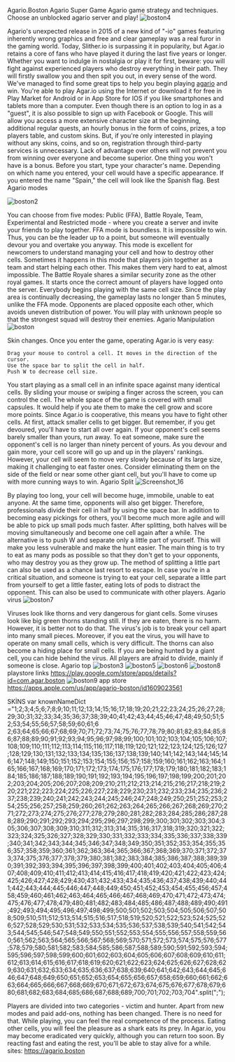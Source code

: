 
Agario.Boston Agario Super Game
Agario game strategy and techniques. Choose an unblocked agario server and play!
![boston4](https://user-images.githubusercontent.com/101291504/157548459-dded12f3-82f1-4172-87a6-fdfa2338b2f2.png)


Agario's unexpected release in 2015 of a new kind of "-io" games featuring inherently wrong graphics and free and clear gameplay was a real furor in the gaming world. Today, Slither.io is surpassing it in popularity, but Agar.io retains a core of fans who have played it during the last five years or longer. Whether you want to indulge in nostalgia or play it for first, beware: you will fight against experienced players who destroy everything in their path. They will firstly swallow you and then spit you out, in every sense of the word. We've managed to find some great tips to help you begin playing <a href="https://agario.boston" title="agario">agario</a> and win. You're able to play Agar.io using the Internet or download it for free in Play Market for Android or in App Store for IOS if you like smartphones and tablets more than a computer. Even though there is an option to log in as a "guest", it is also possible to sign up with Facebook or Google. This will allow you access a more extensive character size at the beginning, additional regular quests, an hourly bonus in the form of coins, prizes, a top players table, and custom skins. But, if you're only interested in playing without any skins, coins, and so on, registration through third-party services is unnecessary. Lack of advantage over others will not prevent you from winning over everyone and become superior. One thing you won't have is a bonus. Before you start, type your character's name. Depending on which name you entered, your cell would have a specific appearance. If you entered the name "Spain," the cell will look like the Spanish flag.
Best Agario modes

![boston2](https://user-images.githubusercontent.com/101291504/157548568-fc9f0c02-081e-4c8a-859e-f2fc8519d0eb.png)

You can choose from five modes: Public (FFA), Battle Royale, Team, Experimental and Restricted mode - where you create a server and invite your friends to play together. FFA mode is boundless. It is impossible to win. Thus, you can be the leader up to a point, but someone will eventually devour you and overtake you anyway. This mode is excellent for newcomers to understand managing your cell and how to destroy other cells. Sometimes it happens in this mode that players join together as a team and start helping each other. This makes them very hard to eat, almost impossible. The Battle Royale shares a similar security zone as the other royal games. It starts once the correct amount of players have logged onto the server. Everybody begins playing with the same cell size. Since the play area is continually decreasing, the gameplay lasts no longer than 5 minutes, unlike the FFA mode. Opponents are placed opposite each other, which avoids uneven distribution of power. You will play with unknown people so that the strongest squad will destroy their enemies.
Agario Manipulation
![boston](https://user-images.githubusercontent.com/101291504/157548239-51dd3c53-9b2e-4732-b976-4d9d21d941d8.png)

Skin changes. Once you enter the game, operating Agar.io is very easy:

    Drag your mouse to control a cell. It moves in the direction of the cursor.
    Use the space bar to split the cell in half.
    Push W to decrease cell size.

You start playing as a small cell in an infinite space against many identical cells. By sliding your mouse or swiping a finger across the screen, you can control the cell. The whole space of the game is covered with small capsules. It would help if you ate them to make the cell grow and score more points. Since Agar.io is cooperative, this means you have to fight other cells. At first, attack smaller cells to get bigger. But remember, if you get devoured, you'll have to start all over again. If your opponent's cell seems barely smaller than yours, run away. To eat someone, make sure the opponent's cell is no larger than ninety percent of yours. As you devour and gain more, your cell score will go up and up in the players' rankings. However, your cell will seem to move very slowly because of its large size, making it challenging to eat faster ones. Consider eliminating them on the side of the field or near some other giant cell, but you'll have to come up with more cunning ways to win.
Agario Split
![Screenshot_16](https://user-images.githubusercontent.com/101291504/157548908-80e0935f-a9da-4f8e-bfda-492d4a09f45b.png)

By playing too long, your cell will become huge, immobile, unable to eat anyone. At the same time, opponents will also get bigger. Therefore, professionals divide their cell in half by using the space bar. In addition to becoming easy pickings for others, you'll become much more agile and will be able to pick up small pods much faster. After splitting, both halves will be moving simultaneously and become one cell again after a while. The alternative is to push W and separate only a little part of yourself. This will make you less vulnerable and make the hunt easier. The main thing is to try to eat as many pods as possible so that they don't get to your opponents, who may destroy you as they grow up. The method of splitting a little part can also be used as a chance last resort to escape. In case you're in a critical situation, and someone is trying to eat your cell, separate a little part from yourself to get a little faster, eating lots of pods to distract the opponent. This can also be used to communicate with other players.
Agario virus
![boston7](https://user-images.githubusercontent.com/101291504/157549819-1e8498d0-aabf-4206-afbe-8843efa21260.png)

Viruses look like thorns and very dangerous for giant cells. Some viruses look like big green thorns standing still. If they are eaten, there is no harm. However, it is better not to do that. The virus's job is to break your cell apart into many small pieces. Moreover, if you eat the virus, you will have to operate on many small cells, which is very difficult. The thorns can also become a hiding place for small cells. If you are being hunted by a giant cell, you can hide behind the virus. All players are afraid to divide, mainly if someone is close.
Agario top
![boston3](https://user-images.githubusercontent.com/101291504/157548946-8096bc1a-0414-4637-9c24-8c48ce41fdec.png)
![boston5](https://user-images.githubusercontent.com/101291504/157549742-f1488e12-6e1a-49ac-84cd-9ace101139ce.png)
![boston6](https://user-images.githubusercontent.com/101291504/157549766-c3626082-b0e9-49c8-9742-153aa114647e.png)
![boston8](https://user-images.githubusercontent.com/101291504/157549780-8b768aee-9c5c-458a-9222-b47845a42d14.png)
playstore links https://play.google.com/store/apps/details?id=com.agar.boston
![boston9](https://user-images.githubusercontent.com/101291504/157549794-dbec0c36-1931-4ac5-85d9-b31a8250a6ce.png)
app store https://apps.apple.com/us/app/agario-boston/id1609023561


SKİNS
          var knownNameDict                   ="1;2;3;4;5;6;7;8;9;10;11;12;13;14;15;16;17;18;19;20;21;22;23;24;25;26;27;28;29;30;31;32;33;34;35;36;37;38;39;40;41;42;43;44;45;46;47;48;49;50;51;52;53;54;55;56;57;58;59;60;61;6  2;63;64;65;66;67;68;69;70;71;72;73;74;75;76;77;78;79;80;81;82;83;84;85;86;87;88;89;90;91;92;93;94;95;96;97;98;99;100;101;102;103;104;105;106;107;108;109;110;111;112;113;114;115;116;117;118;119;120;121;122;123;124;125;126;127;128;129;130;131;132;133;134;135;136;137;138;139;140;141;142;143;144;145;146;147;148;149;150;151;152;153;154;155;156;157;158;159;160;161;162;163;164;165;166;167;168;169;170;171;172;173;174;175;176;177;178;179;180;181;182;183;184;185;186;187;188;189;190;191;192;193;194;195;196;197;198;199;200;201;202;203;204;205;206;207;208;209;210;211;212;213;214;215;216;217;218;219;220;221;222;223;224;225;226;227;228;229;230;231;232;233;234;235;236;237;238;239;240;241;242;243;244;245;246;247;248;249;250;251;252;253;254;255;256;257;258;259;260;261;262;263;264;265;266;267;268;269;270;271;272;273;274;275;276;277;278;279;280;281;282;283;284;285;286;287;288;289;290;291;292;293;294;295;296;297;298;299;300;301;302;303;304;305;306;307;308;309;310;311;312;313;314;315;316;317;318;319;320;321;322;323;324;325;326;327;328;329;330;331;332;333;334;335;336;337;338;339;340;341;342;343;344;345;346;347;348;349;350;351;352;353;354;355;356;357;358;359;360;361;362;363;364;365;366;367;368;369;370;371;372;373;374;375;376;377;378;379;380;381;382;383;384;385;386;387;388;389;390;391;392;393;394;395;396;397;398;399;400;401;402;403;404;405;406;407;408;409;410;411;412;413;414;415;416;417;418;419;420;421;422;423;424;425;426;427;428;429;430;431;432;433;434;435;436;437;438;439;440;441;442;443;444;445;446;447;448;449;450;451;452;453;454;455;456;457;458;459;460;461;462;463;464;465;466;467;468;469;470;471;472;473;474;475;476;477;478;479;480;481;482;483;484;485;486;487;488;489;490;491;492;493;494;495;496;497;498;499;500;501;502;503;504;505;506;507;508;509;510;511;512;513;514;515;516;517;518;519;520;521;522;523;524;525;526;527;528;529;530;531;532;533;534;535;536;537;538;539;540;541;542;543;544;545;546;547;548;549;550;551;552;553;554;555;556;557;558;559;560;561;562;563;564;565;566;567;568;569;570;571;572;573;574;575;576;577;578;579;580;581;582;583;584;585;586;587;588;589;590;591;592;593;594;595;596;597;598;599;600;601;602;603;604;605;606;607;608;609;610;611;612;613;614;615;616;617;618;619;620;621;622;623;624;625;626;627;628;629;630;631;632;633;634;635;636;637;638;639;640;641;642;643;644;645;646;647;648;649;650;651;652;653;654;655;656;657;658;659;660;661;662;663;664;665;666;667;668;669;670;671;672;673;674;675;676;677;678;679;680;681;682;683;684;685;686;687;688;689;700;701;702;703;704".split(";");


Players are divided into two categories - victim and hunter. Apart from new modes and paid add-ons, nothing has been changed. There is no need for that. While playing, you can feel the real competence of the process. Eating other cells, you will feel the pleasure as a shark eats its prey. In Agar.io, you may become eradicated very quickly, although you can return too soon. By reacting fast and eating the rest, you'll be able to stay alive for a while. sites: https://agario.boston
